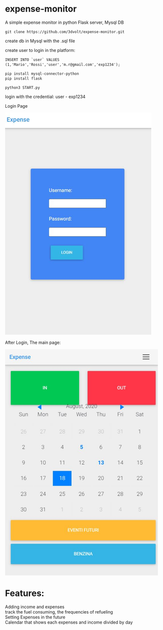 # expense-monitor
A simple expense monitor in python
Flask server, Mysql DB 

```
git clone https://github.com/3dvolt/expense-monitor.git
```
create db in Mysql with the .sql file

create user to login in the platform:


```
INSERT INTO `user` VALUES (1,'Mario','Rossi','user','m.r@gmail.com','exp1234');
```

```
pip install mysql-connector-python
pip install flask
```


```
python3 START.py
```
login with the credential:
user - exp1234 


Login Page

![alt text](https://github.com/3dvolt/expense-monitor/blob/master/1.JPG)

After Login, The main page:

![alt text](https://github.com/3dvolt/expense-monitor/blob/master/2.JPG)

# Features:<br>
Adding income and expenses<br>
track the fuel consuming, the frequencies of refueling<br>
Setting Expenses in the future<br>
Calendar that shows each expenses and income divided by day<br>
